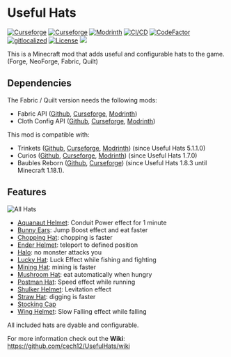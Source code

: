 # Useful Hats

[![Curseforge](http://cf.way2muchnoise.eu/full_347337_downloads(0D0D0D-F16436-fff-010101-fff).svg)](https://www.curseforge.com/minecraft/mc-mods/useful-hats)
[![Curseforge](http://cf.way2muchnoise.eu/versions/For%20MC_347337_all(0D0D0D-F16436-fff-010101).svg)](https://www.curseforge.com/minecraft/mc-mods/useful-hats/files)
[![Modrinth](https://img.shields.io/modrinth/dt/OzlEq4Ya?label=Modrinth&logo=modrinth)](https://modrinth.com/mod/useful-hats)
[![CI/CD](https://github.com/cech12/UsefulHats/actions/workflows/cicd-workflow.yml/badge.svg)](https://github.com/cech12/UsefulHats/actions/workflows/cicd-workflow.yml)
[![CodeFactor](https://www.codefactor.io/repository/github/cech12/usefulhats/badge)](https://www.codefactor.io/repository/github/cech12/usefulhats)
[![gitlocalized ](https://gitlocalize.com/repo/8147/whole_project/badge.svg)](https://gitlocalize.com/repo/8147/?utm_source=badge)
[![License](https://img.shields.io/github/license/cech12/UsefulHats)](http://opensource.org/licenses/MIT)
[![](https://img.shields.io/discord/752506676719910963.svg?style=flat&color=informational&logo=discord&label=Discord)](https://discord.gg/gRUFH5t)

This is a Minecraft mod that adds useful and configurable hats to the game. (Forge, NeoForge, Fabric, Quilt)

## Dependencies

The Fabric / Quilt version needs the following mods:
* Fabric API ([Github](https://github.com/FabricMC/fabric), [Curseforge](https://www.curseforge.com/minecraft/mc-mods/fabric-api), [Modrinth](https://modrinth.com/mod/fabric-api))
* Cloth Config API ([Github](https://github.com/shedaniel/cloth-config), [Curseforge](https://www.curseforge.com/minecraft/mc-mods/cloth-config), [Modrinth](https://modrinth.com/mod/cloth-config))

This mod is compatible with:
* Trinkets ([Github](https://github.com/emilyploszaj/trinkets), [Curseforge](https://www.curseforge.com/minecraft/mc-mods/trinkets), [Modrinth](https://modrinth.com/mod/trinkets)) (since Useful Hats 5.1.1.0)
* Curios ([Github](https://github.com/TheIllusiveC4/Curios), [Curseforge](https://www.curseforge.com/minecraft/mc-mods/curios), [Modrinth](https://modrinth.com/mod/curios)) (since Useful Hats 1.7.0) 
* Baubles Reborn ([Github](https://github.com/lazyMods/Baubles), [Curseforge](https://www.curseforge.com/minecraft/mc-mods/baubles-reborn)) (since Useful Hats 1.8.3 until Minecraft 1.18.1).

## Features

![All Hats](https://raw.githubusercontent.com/cech12/UsefulHats/material/material/wiki/all_hats.png)

* [Aquanaut Helmet](https://github.com/cech12/UsefulHats/wiki/Aquanaut-Helmet): Conduit Power effect for 1 minute
* [Bunny Ears](https://github.com/cech12/UsefulHats/wiki/Bunny-Ears): Jump Boost effect and eat faster
* [Chopping Hat](https://github.com/cech12/UsefulHats/wiki/Chopping-Hat): chopping is faster
* [Ender Helmet](https://github.com/cech12/UsefulHats/wiki/Ender-Helmet): teleport to defined position
* [Halo](https://github.com/cech12/UsefulHats/wiki/Halo): no monster attacks you
* [Lucky Hat](https://github.com/cech12/UsefulHats/wiki/Lucky-Hat): Luck Effect while fishing and fighting
* [Mining Hat](https://github.com/cech12/UsefulHats/wiki/Mining-Hat): mining is faster
* [Mushroom Hat](https://github.com/cech12/UsefulHats/wiki/Mushroom-Hat): eat automatically when hungry
* [Postman Hat](https://github.com/cech12/UsefulHats/wiki/Postman-Hat): Speed effect while running
* [Shulker Helmet](https://github.com/cech12/UsefulHats/wiki/Shulker-Helmet): Levitation effect
* [Straw Hat](https://github.com/cech12/UsefulHats/wiki/Straw-Hat): digging is faster
* [Stocking Cap](https://github.com/cech12/UsefulHats/wiki/Stocking-Cap)
* [Wing Helmet](https://github.com/cech12/UsefulHats/wiki/Wing-Helmet): Slow Falling effect while falling

All included hats are dyable and configurable.

For more information check out the **Wiki**: https://github.com/cech12/UsefulHats/wiki
